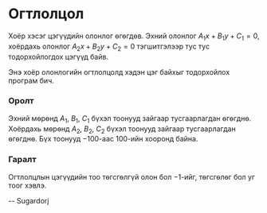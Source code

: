 Огтлолцол
=========

Хоёр хэсэг цэгүүдийн олонлог ѳгѳгдѳв. Эхний олонлог $A_1x + B_1y + C_1 = 0$, хоёрдахь олонлог $A_2x + B_2y + C_2 = 0$ тэгшитгэлээр тус тус тодорхойлогдох цэгүүд байв.

Энэ хоёр олонлогийн огтлолцолд хэдэн цэг байхыг тодорхойлох програм бич. 

### Оролт

Эхний мѳрѳнд $A_1$, $B_1$, $C_1$ бүхэл тоонууд зайгаар тусгаарлагдан ѳгѳгднѳ. Хоёрдахь мѳрѳнд $A_2$, $B_2$, $C_2$ бүхэл тоонууд зайгаар тусгаарлагдан ѳгѳгднѳ. Бүх тоонууд $-100$-аас $100$-ийн хооронд байна. 

### Гаралт

Огтлолцлын цэгүүдийн тоо тѳгсгѳлгүй олон бол $-1$-ийг, тѳгсгѳлѳг бол уг тоог хэвлэ. 

-- Sugardorj
